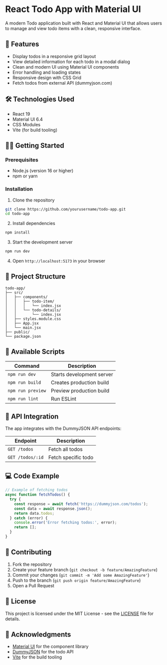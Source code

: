 # React Todo App with Material UI

A modern Todo application built with React and Material UI that allows users to manage and view todo items with a clean, responsive interface.

## 🚀 Features

- Display todos in a responsive grid layout
- View detailed information for each todo in a modal dialog
- Clean and modern UI using Material UI components
- Error handling and loading states
- Responsive design with CSS Grid
- Fetch todos from external API (dummyjson.com)

## 🛠 Technologies Used

- React 19
- Material UI 6.4
- CSS Modules
- Vite (for build tooling)

## 🏃‍♂️ Getting Started

### Prerequisites

- Node.js (version 16 or higher)
- npm or yarn

### Installation

1. Clone the repository
```bash
git clone https://github.com/yourusername/todo-app.git
cd todo-app
```

2. Install dependencies
```bash
npm install
```

3. Start the development server
```bash
npm run dev
```

4. Open `http://localhost:5173` in your browser

## 📁 Project Structure

```
todo-app/
├── src/
│   ├── components/
│   │   ├── todo-item/
│   │   │   └── index.jsx
│   │   └── todo-details/
│   │       └── index.jsx
│   ├── styles.module.css
│   ├── App.jsx
│   └── main.jsx
├── public/
└── package.json
```

## 📝 Available Scripts

| Command | Description |
|---------|------------|
| `npm run dev` | Starts development server |
| `npm run build` | Creates production build |
| `npm run preview` | Preview production build |
| `npm run lint` | Run ESLint |

## 🔌 API Integration

The app integrates with the DummyJSON API endpoints:

| Endpoint | Description |
|----------|------------|
| `GET /todos` | Fetch all todos |
| `GET /todos/:id` | Fetch specific todo |

## 💻 Code Example

```jsx
// Example of fetching todos
async function fetchTodos() {
  try {
    const response = await fetch('https://dummyjson.com/todos');
    const data = await response.json();
    return data.todos;
  } catch (error) {
    console.error('Error fetching todos:', error);
    return [];
  }
}
```

## 🤝 Contributing

1. Fork the repository
2. Create your feature branch (`git checkout -b feature/AmazingFeature`)
3. Commit your changes (`git commit -m 'Add some AmazingFeature'`)
4. Push to the branch (`git push origin feature/AmazingFeature`)
5. Open a Pull Request

## 📄 License

This project is licensed under the MIT License - see the [LICENSE](LICENSE) file for details.

## 🙏 Acknowledgments

- [Material UI](https://mui.com/) for the component library
- [DummyJSON](https://dummyjson.com/) for the todo API
- [Vite](https://vitejs.dev/) for the build tooling
